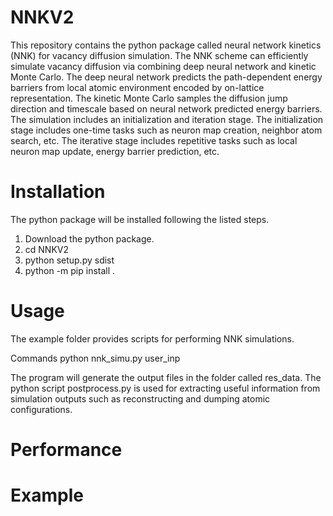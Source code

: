 # NNKV2
This repository contains the python package called neural network kinetics (NNK) for vacancy diffusion simulation. The NNK scheme can efficiently simulate vacancy diffusion via combining deep neural network and kinetic Monte Carlo. The deep neural network predicts the path-dependent energy barriers from local atomic environment encoded by on-lattice representation. The kinetic Monte Carlo samples the diffusion jump direction and timescale based on neural network predicted energy barriers. The simulation includes an initialization and iteration stage. The initialization stage includes one-time tasks such as neuron map creation, neighbor atom search, etc. The iterative stage includes repetitive tasks such as local neuron map update, energy barrier prediction, etc.

# Installation
The python package will be installed following the listed steps.

1. Download the python package.
2. cd NNKV2
3. python setup.py sdist
4. python -m pip install .

# Usage 
The example folder provides scripts for performing NNK simulations. 

Commands
python nnk_simu.py user_inp

The program will generate the output files in the folder called res_data. The python script postprocess.py is used for extracting useful information from simulation outputs such as reconstructing and dumping atomic configurations. 

# Performance

# Example
